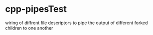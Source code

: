 # cpp-pipesTest
wiring of diffrent file descriptors to pipe the output of different forked children to one another
